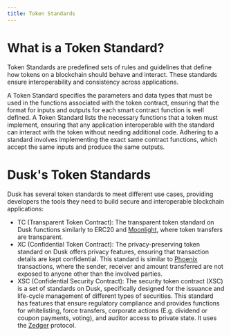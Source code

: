 ```yaml
---
title: Token Standards
---
```


# What is a Token Standard?

Token Standards are predefined sets of rules and guidelines that define how tokens on a blockchain should behave and interact. These standards ensure interoperability and consistency across applications. 

A Token Standard specifies the parameters and data types that must be used in the functions associated with the token contract, ensuring that the format for inputs and outputs for each smart contract function is well defined. A Token Standard lists the necessary functions that a token must implement, ensuring that any application interoperable with the standard can interact with the token without needing additional code. Adhering to a standard involves implementing the exact same contract functions, which accept the same inputs and produce the same outputs.

# Dusk's Token Standards

Dusk has several token standards to meet different use cases, providing developers the tools they need to build secure and interoperable blockchain applications:
- TC (Transparent Token Contract): The transparent token standard on Dusk functions similarly to ERC20 and [Moonlight](/learn/dusk-protocol/transaction_model/moonlight), where token transfers are transparent.
- XC (Confidential Token Contract): The privacy-preserving token standard on Dusk offers privacy features, ensuring that transaction details are kept confidential. This standard is similar to [Phoenix](/learn/dusk-protocol/transaction_model/phoenix) transactions, where the sender, receiver and amount transferred are not exposed to anyone other than the involved parties.
- XSC (Confidential Security Contract): The security token contract (XSC) is a set of standards on Dusk, specifically designed for the issuance and life-cycle management of different types of securities. This standard has features that ensure regulatory compliance and provides functions for whitelisting, force transfers, corporate actions (E.g. dividend or coupon payments, voting), and auditor access to private state. It uses the [Zedger](/learn/dusk-protocol/transaction_model/zedger) protocol.

